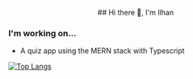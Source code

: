 <p align="center"> ## Hi there 👋, I'm Ilhan </p>

### I'm working on...

- A quiz app using the MERN stack with Typescript


[![Top Langs](https://github-readme-stats.vercel.app/api/top-langs/?username=Illy-hans&layout=donut&theme=transparent&hide=css)](https://github.com/Illy-hans/github-readme-stats)
